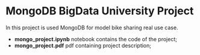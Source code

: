 # MongoDB BigData University Project

In this project is used MongoDB for model bike sharing real use case.

* **mongo_project.ipynb** notebook contains the code of the project;
* **mongo_project.pdf** pdf containing project description; 
